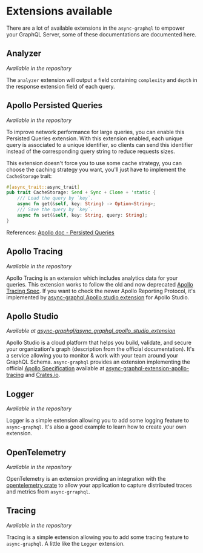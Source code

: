 # Extensions available

There are a lot of available extensions in the `async-graphql` to empower your GraphQL Server, some of these documentations are documented here.

## Analyzer
*Available in the repository*

The `analyzer` extension will output a field containing `complexity` and `depth` in the response extension field of each query.


## Apollo Persisted Queries
*Available in the repository*

To improve network performance for large queries, you can enable this Persisted Queries extension. With this extension enabled, each unique query is associated to a unique identifier, so clients can send this identifier instead of the corresponding query string to reduce requests sizes.

This extension doesn't force you to use some cache strategy, you can choose the caching strategy you want, you'll just have to implement the `CacheStorage` trait:
```rust
#[async_trait::async_trait]
pub trait CacheStorage: Send + Sync + Clone + 'static {
    /// Load the query by `key`.
    async fn get(&self, key: String) -> Option<String>;
    /// Save the query by `key`.
    async fn set(&self, key: String, query: String);
}
```

References: [Apollo doc - Persisted Queries](https://www.apollographql.com/docs/react/api/link/persisted-queries/)

## Apollo Tracing
*Available in the repository*

Apollo Tracing is an extension which includes analytics data for your queries. This extension works to follow the old and now deprecated [Apollo Tracing Spec](https://github.com/apollographql/apollo-tracing). If you want to check the newer Apollo Reporting Protocol, it's implemented by [async-graphql Apollo studio extension](https://github.com/async-graphql/async_graphql_apollo_studio_extension) for Apollo Studio.

## Apollo Studio
*Available at [async-graphql/async_graphql_apollo_studio_extension](https://github.com/async-graphql/async_graphql_apollo_studio_extension)*

Apollo Studio is a cloud platform that helps you build, validate, and secure your organization's graph (description from the official documentation). It's a service allowing you to monitor & work with your team around your GraphQL Schema. `async-graphql` provides an extension implementing the official [Apollo Specification](https://www.apollographql.com/docs/studio/setup-analytics/#third-party-support) available at [async-graphql-extension-apollo-tracing](https://github.com/async-graphql/async_graphql_apollo_studio_extension) and [Crates.io](https://crates.io/crates/async-graphql-extension-apollo-tracing).

## Logger
*Available in the repository*

Logger is a simple extension allowing you to add some logging feature to `async-graphql`. It's also a good example to learn how to create your own extension. 

## OpenTelemetry
*Available in the repository*

OpenTelemetry is an extension providing an integration with the [opentelemetry crate](https://crates.io/crates/opentelemetry) to allow your application to capture distributed traces and metrics from `async-grraphql`.

## Tracing
*Available in the repository*

Tracing is a simple extension allowing you to add some tracing feature to `async-graphql`. A little like the `Logger` extension. 
